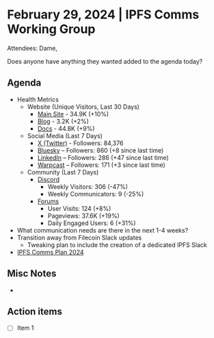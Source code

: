 # February 29, 2024 | IPFS Comms Working Group
Attendees: Dame, 

Does anyone have anything they wanted added to the agenda today?

## Agenda

- Health Metrics
  - Website (Unique Visitors, Last 30 Days)
    - [Main Site](https://plausible.io/ipfs.tech) - 34.9K (+10%)
    - [Blog](https://plausible.io/blog.ipfs.tech) - 3.2K (+2%)
    - [Docs](https://plausible.io/docs.ipfs.tech) - 44.8K (+9%)
   - Social Media (Last 7 Days)
      - [X (Twitter)](https://twitter.com/IPFS) - Followers: 84,376
      - [Bluesky](https://bsky.app/profile/ipfs.tech) – Followers: 860 (+8 since last time)
      - [LinkedIn](https://www.linkedin.com/company/ipfstech/) – Followers: 286 (+47 since last time)
      - [Warpcast](https://warpcast.com/ipfs) – Followers: 171 (+3 since last time)
  - Community (Last 7 Days)
    - [Discord](https://discord.gg/vj7qWuAyHY)
      - Weekly Visitors: 306 (-47%)
      - Weekly Communicators: 9 (-25%)
    - [Forums](https://discuss.ipfs.tech/)
      - User Visits: 124 (+8%)
      - Pageviews: 37.6K (+19%)
      - Daily Engaged Users: 6 (+31%)
- What communication needs are there in the next 1-4 weeks?
- Transition away from Filecoin Slack updates
  - Tweaking plan to include the creation of a dedicated IPFS Slack
- [IPFS Comms Plan 2024](https://docs.google.com/presentation/d/1pj0A1dxK9lgL-1XVRaOWcJDGIx2IXdakXZB6TMm0KSM/edit?usp=sharing)

## Misc Notes
- 

## Action items
- [ ] Item 1
